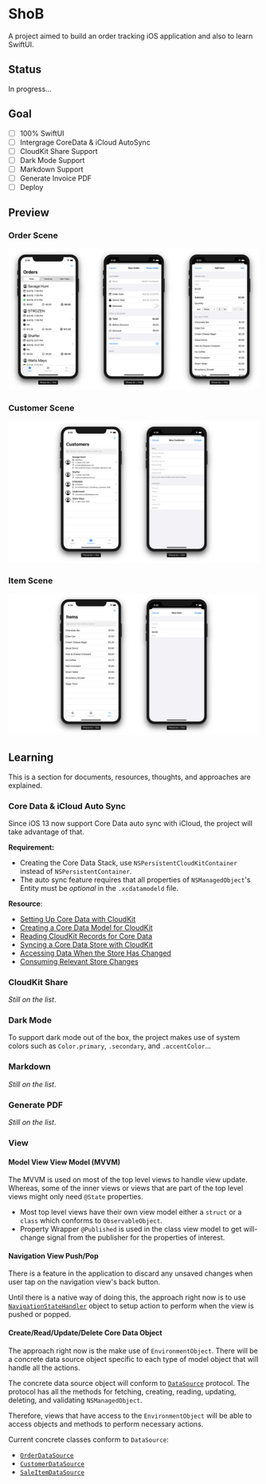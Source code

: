 # ShoB

A project aimed to build an order tracking iOS application and also to learn SwiftUI.

## Status

In progress...

## Goal

- [ ] 100% SwiftUI
- [ ] Intergrage CoreData & iCloud AutoSync
- [ ] CloudKit Share Support
- [ ] Dark Mode Support
- [ ] Markdown Support
- [ ] Generate Invoice PDF
- [ ] Deploy

## Preview

### Order Scene

![Order Scene Preview](Preview/order-scene.png)

### Customer Scene

![Customer Scene Preview](Preview/customer-scene.png)

### Item Scene

![Item Scene Preview](Preview/item-scene.png)

## Learning

This is a section for documents, resources, thoughts, and approaches are explained.

### Core Data & iCloud Auto Sync

Since iOS 13 now support Core Data auto sync with iCloud, the project will take advantage of that.

**Requirement:**

- Creating the Core Data Stack, use `NSPersistentCloudKitContainer` instead of `NSPersistentContainer`.
- The auto sync feature requires that all properties of `NSManagedObject`'s Entity must be *optional* in the `.xcdatamodeld` file.

**Resource**:

- [Setting Up Core Data with CloudKit][Setting Up Core Data with CloudKit]
- [Creating a Core Data Model for CloudKit][Creating a Core Data Model for CloudKit]
- [Reading CloudKit Records for Core Data][Reading CloudKit Records for Core Data]
- [Syncing a Core Data Store with CloudKit][Syncing a Core Data Store with CloudKit]
- [Accessing Data When the Store Has Changed][Accessing Data When the Store Has Changed]
- [Consuming Relevant Store Changes][Consuming Relevant Store Changes]

### CloudKit Share

*Still on the list*.

### Dark Mode

To support dark mode out of the box, the project makes use of system colors such as `Color.primary`, `.secondary`, and `.accentColor`...

### Markdown

*Still on the list*.

### Generate PDF

*Still on the list*.

### View

#### Model View View Model (MVVM)

The MVVM is used on most of the top level views to handle view update. Whereas, some of the inner views or views that are part of the top level views might only need `@State` properties.

- Most top level views have their own view model either a `struct` or a `class` which conforms to `ObservableObject`.
- Property Wrapper `@Published` is used in the class view model to get will-change signal from the publisher for the properties of interest.

#### Navigation View Push/Pop

There is a feature in the application to discard any unsaved changes when user tap on the navigation view's back button.

Until there is a native way of doing this, the approach right now is to use [`NavigationStateHandler`][NavigationStateHandler] object to setup action to perform when the view is pushed or popped.

#### Create/Read/Update/Delete Core Data Object

The approach right now is the make use of `EnvironmentObject`. There will be a concrete data source object specific to each type of model object that will handle all the actions.

The concrete data source object will conform to [`DataSource`][DataSource] protocol. The protocol has all the methods for fetching, creating, reading, updating, deleting, and validating `NSManagedObject`.

Therefore, views that have access to the `EnvironmentObject` will be able to access objects and methods to perform necessary actions.

Current concrete classes conform to `DataSource`:

- [`OrderDataSource`][OrderDataSource]
- [`CustomerDataSource`][CustomerDataSource]
- [`SaleItemDataSource`][SaleItemDataSource]

<!-- MARK: - Link -->

[NavigationStateHandler]: https://github.com/iDara09/ShoB/blob/master/ShoB/Utility/NavigationStateHandler.swift

[DataSource]: https://github.com/iDara09/ShoB/blob/master/ShoB/DataSource/DataSource.swift

[CustomerDataSource]: https://github.com/iDara09/ShoB/blob/master/ShoB/DataSource/CustomerDataSource.swift

[OrderDataSource]: https://github.com/iDara09/ShoB/blob/master/ShoB/DataSource/OrderDataSource.swift

[SaleItemDataSource]: https://github.com/iDara09/ShoB/blob/master/ShoB/DataSource/SaleItemDataSource.swift

[Setting Up Core Data with CloudKit]: https://developer.apple.com/documentation/coredata/mirroring_a_core_data_store_with_cloudkit/setting_up_core_data_with_cloudkit

[Creating a Core Data Model for CloudKit]: https://developer.apple.com/documentation/coredata/mirroring_a_core_data_store_with_cloudkit/creating_a_core_data_model_for_cloudkit

[Reading CloudKit Records for Core Data]: https://developer.apple.com/documentation/coredata/mirroring_a_core_data_store_with_cloudkit/reading_cloudkit_records_for_core_data

[Syncing a Core Data Store with CloudKit]: https://developer.apple.com/documentation/coredata/mirroring_a_core_data_store_with_cloudkit/syncing_a_core_data_store_with_cloudkit

[Accessing Data When the Store Has Changed]: https://developer.apple.com/documentation/coredata/accessing_data_when_the_store_has_changed

[Consuming Relevant Store Changes]: https://developer.apple.com/documentation/coredata/consuming_relevant_store_changes
